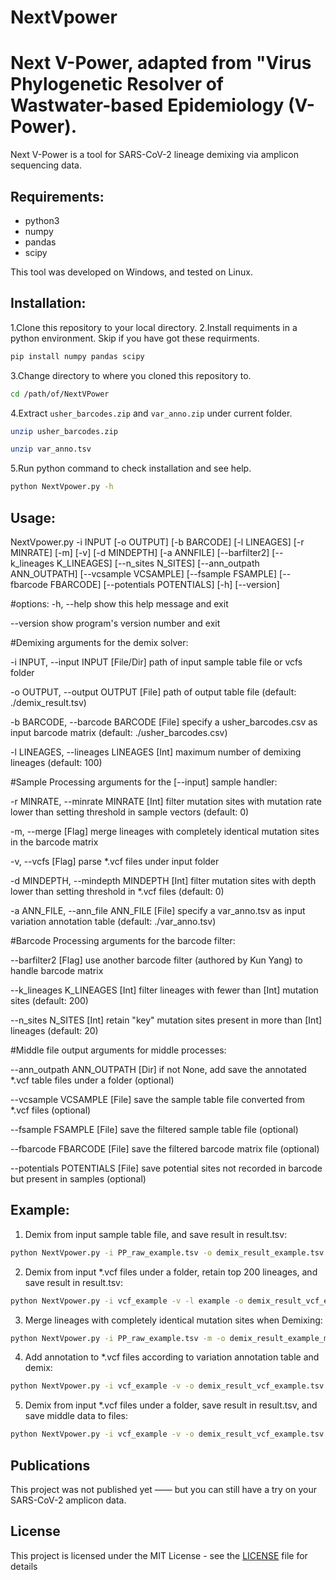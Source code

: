 # NextVpower
Next V-Power, adapted from "Virus Phylogenetic Resolver of Wastwater-based Epidemiology (V-Power).
=======
Next V-Power is a tool for SARS-CoV-2 lineage demixing via amplicon sequencing data.

Requirements:
---------------
 - python3
 - numpy
 - pandas
 - scipy

This tool was developed on Windows, and tested on Linux.

Installation:
---------------
1.Clone this repository to your local directory. 
2.Install requiments in a python environment. Skip if you have got these requirments.
```sh
pip install numpy pandas scipy
```
3.Change directory to where you cloned this repository to.
```sh
cd /path/of/NextVPower
```
4.Extract `usher_barcodes.zip` and `var_anno.zip` under current folder.
```sh
unzip usher_barcodes.zip
```
```sh
unzip var_anno.tsv
```
5.Run python command to check installation and see help.
```sh
python NextVpower.py -h
```

Usage: 
---------------
NextVpower.py -i INPUT [-o OUTPUT] [-b BARCODE] [-l LINEAGES] [-r MINRATE] [-m] [-v] [-d MINDEPTH]
              [-a ANNFILE] [--barfilter2] [--k_lineages K_LINEAGES] [--n_sites N_SITES]
              [--ann_outpath ANN_OUTPATH] [--vcsample VCSAMPLE] [--fsample FSAMPLE] [--fbarcode FBARCODE]
              [--potentials POTENTIALS] [-h] [--version]

#options:
  -h, --help            show this help message and exit
  
  --version             show program's version number and exit

#Demixing arguments for the demix solver:

  -i INPUT, --input INPUT	[File/Dir] path of input sample table file or vcfs folder
  
  -o OUTPUT, --output OUTPUT	[File] path of output table file (default: ./demix_result.tsv)
  
  -b BARCODE, --barcode BARCODE	[File] specify a usher_barcodes.csv as input barcode matrix (default: ./usher_barcodes.csv)
  
  -l LINEAGES, --lineages LINEAGES	[Int] maximum number of demixing lineages (default: 100)

#Sample Processing arguments for the [--input] sample handler:

  -r MINRATE, --minrate MINRATE	[Int] filter mutation sites with mutation rate lower than setting threshold in sample vectors (default: 0)
  
  -m, --merge           [Flag] merge lineages with completely identical mutation sites in the barcode matrix
  
  -v, --vcfs            [Flag] parse *.vcf files under input folder
  
  -d MINDEPTH, --mindepth MINDEPTH	[Int] filter mutation sites with depth lower than setting threshold in *.vcf files (default: 0)
  
  -a ANN_FILE, --ann_file ANN_FILE	[File] specify a var_anno.tsv as input variation annotation table (default: ./var_anno.tsv)

#Barcode Processing arguments for the barcode filter:

  --barfilter2          [Flag] use another barcode filter (authored by Kun Yang) to handle barcode matrix
  
  --k_lineages K_LINEAGES	[Int] filter lineages with fewer than [Int] mutation sites (default: 200)
  
  --n_sites N_SITES     [Int] retain "key" mutation sites present in more than [Int] lineages (default: 20)

#Middle file output arguments for middle processes:

  --ann_outpath ANN_OUTPATH	[Dir] if not None, add save the annotated *.vcf table files under a folder (optional)
  
  --vcsample VCSAMPLE   [File] save the sample table file converted from *.vcf files (optional)
  
  --fsample FSAMPLE     [File] save the filtered sample table file (optional)
  
  --fbarcode FBARCODE   [File] save the filtered barcode matrix file (optional)
  
  --potentials POTENTIALS	[File] save potential sites not recorded in barcode but present in samples (optional)

Example:
---------------
1. Demix from input sample table file, and save result in result.tsv:
```sh
python NextVpower.py -i PP_raw_example.tsv -o demix_result_example.tsv
```
2. Demix from input *.vcf files under a folder, retain top 200 lineages, and save result in result.tsv:
```sh
python NextVpower.py -i vcf_example -v -l example -o demix_result_vcf_example_top200.tsv
```
3. Merge lineages with completely identical mutation sites when Demixing:
```sh
python NextVpower.py -i PP_raw_example.tsv -m -o demix_result_example_merged.tsv
```
4. Add annotation to *.vcf files according to variation annotation table and demix:
```sh
python NextVpower.py -i vcf_example -v -o demix_result_vcf_example.tsv --ann_outpath ann_tab_example
```
5. Demix from input *.vcf files under a folder, save result in result.tsv, and save middle data to files:
```sh
python NextVpower.py -i vcf_example -v -o demix_result_vcf_example.tsv --vcsample PP_raw_example.tsv --fbarcode MMFF_example.tsv --fsample PPFF_example.tsv
```

Publications
------------
This project was not published yet —— but you can still have a try on your SARS-CoV-2 amplicon data.

License
-------
This project is licensed under the MIT License - see the [LICENSE](LICENSE) file for details

